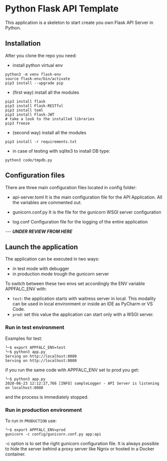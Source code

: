 # Python Flask API Template

This application is a skeleton to start create you own Flask API Server in Python.

## Installation

After you clone the repo you need:

- install python virtual env

```shell
python3 -m venv flask-env
source flask-env/bin/activate
pip3 install --upgrade pip
```

- (first way) install all the modules

```shell
pip3 install flask
pip3 install Flask-RESTful
pip3 install toml
pip3 install Flask-JWT
# take a look to the installed libraries
pip3 freeze
```

- (second way) install all the modules
```shell
pip3 install -r requirements.txt
```

- in case of testing with sqlite3 to install DB type:
```shell
python3 code/tmpdb.py
```

## Configuration files

There are three main configuration files located in config folder:

- api-server.toml
It is the main configuration file for the API Application. All the variables are commented out.

- gunicorn.conf.py
It is the file for the gunicorn WSGI server configuration

- log.conf
Configuration file for the logging of the entire application

--- ***UNDER REVIEW FROM HERE***
## Launch the application

The application can be executed in two ways:

- in test mode with debugger
- in production mode trough the gunicorn server

To switch between these two envs set accordingly the ENV variable APPFALC_ENV with:

- `test`: the application starts with waitress server in local. This modality can be used in local environment or inside an IDE as PyCharm or VS Code.
- `prod`: set this value the application can start only with a WSGI server.

### Run in test environment

Examples for test:

```shell
╰─$ export APPFALC_ENV=test
╰─$ python3 app.py
Serving on http://localhost:8080
Serving on http://localhost:8080
```

if you run the same code with APPFALC_ENV set to prod you get:

```shell
╰─$ python3 app.py
2020-06-23 12:12:27,766 [INFO] sampleLogger - API Server is listening on localhost:8080
```

and the process is immediately stopped.

### Run in production environment

To run in `PRODUCTION` use:

```shell
╰─$ export APPFALC_ENV=prod
gunicorn -c config/gunicorn.conf.py app:api
```

-c option is to set the right gunicorn configuration file.
It is always possible to hide the server behind a proxy server like Ngnix or hosted in a Docker container.
